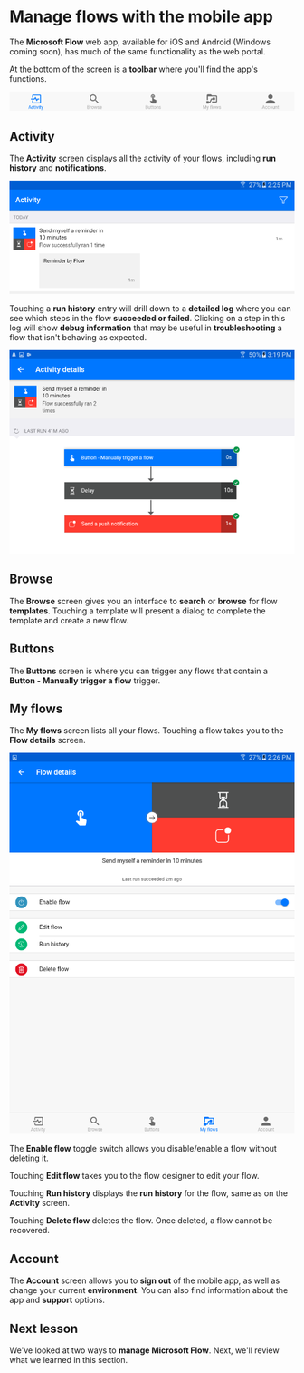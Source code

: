 <properties
   pageTitle="Manage Flows in the Microsoft Flow Mobile App | Microsoft Flow"
   description="Learn how to use the Microsoft Flow mobile app to manage your flows."
   services=""
   suite="flow"
   documentationCenter="na"
   authors="camsoper"
   manager="anneta"
   editor=""
   tags=""
   featuredVideoId="cKJ9twiM64o"
   courseDuration="6m"/>

<tags
   ms.service="flow"
   ms.devlang="na"
   ms.topic="get-started-article"
   ms.tgt_pltfrm="na"
   ms.workload="na"
   ms.date="11/22/2016"
   ms.author="casoper"/>


# Manage flows with the mobile app

The **Microsoft Flow** web app, available for iOS and Android (Windows coming soon), has much of the same functionality as the web portal.

At the bottom of the screen is a **toolbar** where you'll find the app's functions.

![Toolbar](./media/learning-manage-mobile/mobile-toolbar.png)

## Activity

The **Activity** screen displays all the activity of your flows, including **run history** and **notifications**.

![Activity screen](./media/learning-manage-mobile/flow-activity.png)

Touching a **run history** entry will drill down to a **detailed log** where you can see which steps in the flow **succeeded or failed**.  Clicking on a step in this log will show **debug information** that may be useful in **troubleshooting** a flow that isn't behaving as expected.

![Activity details](./media/learning-manage-mobile/activity-details.png)

## Browse

The **Browse** screen gives you an interface to **search** or **browse** for flow **templates**.  Touching a template will present a dialog to complete the template and create a new flow. 

## Buttons

The **Buttons** screen is where you can trigger any flows that contain a **Button - Manually trigger a flow** trigger.

## My flows

The **My flows** screen lists all your flows.  Touching a flow takes you to the **Flow details** screen.

![Flow details](./media/learning-manage-mobile/flow-details.png)

The **Enable flow** toggle switch allows you disable/enable a flow without deleting it.

Touching **Edit flow** takes you to the flow designer to edit your flow.

Touching **Run history** displays the **run history** for the flow, same as on the **Activity** screen.

Touching **Delete flow** deletes the flow.  Once deleted, a flow cannot be recovered.

## Account

The **Account** screen allows you to **sign out** of the mobile app, as well as change your current **environment**.  You can also find information about the app and **support** options.

## Next lesson

We've looked at two ways to **manage Microsoft Flow**.  Next, we'll review what we learned in this section.

